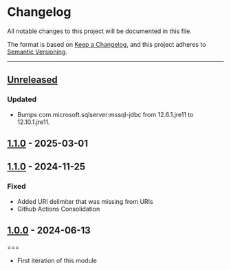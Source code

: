 # Changelog

All notable changes to this project will be documented in this file.

The format is based on [Keep a Changelog](https://keepachangelog.com/en/1.0.0/),
and this project adheres to [Semantic Versioning](https://semver.org/spec/v2.0.0.html).

* * *

## [Unreleased]

### Updated

- Bumps com.microsoft.sqlserver:mssql-jdbc from 12.6.1.jre11 to 12.10.1.jre11.

## [1.1.0] - 2025-03-01

## [1.1.0] - 2024-11-25

### Fixed

- Added URI delimiter that was missing from URIs
- Github Actions Consolidation

## [1.0.0] - 2024-06-13

===

- First iteration of this module

[Unreleased]: https://github.com/ortus-boxlang/bx-mssql/compare/v1.1.0...HEAD

[1.1.0]: https://github.com/ortus-boxlang/bx-mssql/compare/v1.1.0...v1.1.0


[1.0.0]: https://github.com/ortus-boxlang/bx-mssql/compare/154d0c931fe42b794f5e630bbe5c0099ebc09a7e...v1.0.0
